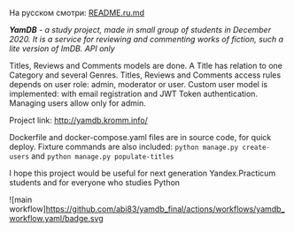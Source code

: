 На русском смотри: [README.ru.md](README.ru.md)

_**YamDB** - a study project, made in small group of students in December 2020. 
It is a service for reviewing and commenting works of fiction, such a lite version of ImDB. API only_

Titles, Reviews and Comments models are done. A Title has relation to one Category and
several Genres. Titles, Reviews and Comments access rules depends on user role: admin, 
moderator or user. Custom user model is implemented: with email registration and JWT Token 
authentication. Managing users allow only for admin.

Project link: http://yamdb.kromm.info/

Dockerfile and docker-compose.yaml files are in source code, for quick deploy.
Fixture commands are also included:
`python manage.py create-users` and `python manage.py populate-titles`

I hope this project would be useful for next generation Yandex.Practicum students and for everyone who studies Python

![main workflow]https://github.com/abi83/yamdb_final/actions/workflows/yamdb_workflow.yaml/badge.svg